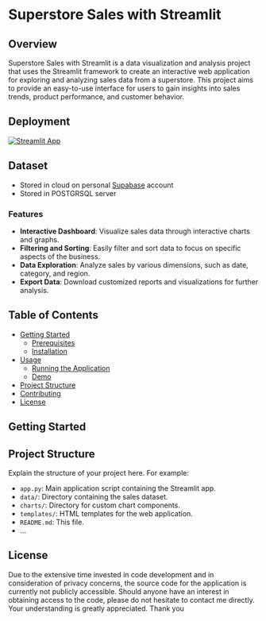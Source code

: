 # Superstore Sales with Streamlit



## Overview

Superstore Sales with Streamlit is a data visualization and analysis project that uses the Streamlit framework to create an interactive web application for exploring and analyzing sales data from a superstore. This project aims to provide an easy-to-use interface for users to gain insights into sales trends, product performance, and customer behavior.

## Deployment
[![Streamlit App](https://static.streamlit.io/badges/streamlit_badge_black_white.svg)](https://tushar2704-superstore-sales-dashboard.streamlit.app/)



## Dataset
- Stored in cloud on personal [Supabase](https://supabase.com/) account
- Stored in POSTGRSQL server
### Features

- **Interactive Dashboard**: Visualize sales data through interactive charts and graphs.
- **Filtering and Sorting**: Easily filter and sort data to focus on specific aspects of the business.
- **Data Exploration**: Analyze sales by various dimensions, such as date, category, and region.
- **Export Data**: Download customized reports and visualizations for further analysis.

## Table of Contents

- [Getting Started](#getting-started)
  - [Prerequisites](#prerequisites)
  - [Installation](#installation)
- [Usage](#usage)
  - [Running the Application](#running-the-application)
  - [Demo](#demo)
- [Project Structure](#project-structure)
- [Contributing](#contributing)
- [License](#license)

## Getting Started


## Project Structure

Explain the structure of your project here. For example:

- `app.py`: Main application script containing the Streamlit app.
- `data/`: Directory containing the sales dataset.
- `charts/`: Directory for custom chart components.
- `templates/`: HTML templates for the web application.
- `README.md`: This file.
- ...

## License

Due to the extensive time invested in code development and in consideration of privacy concerns, the source code for the application is currently not publicly accessible. Should anyone have an interest in obtaining access to the code, please do not hesitate to contact me directly. Your understanding is greatly appreciated. Thank you
